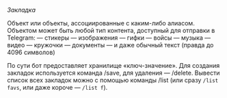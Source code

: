 *Закладка*

Объект или объекты, ассоциированные с каким-либо алиасом. Объектом может быть любой тип контента, доступный для отправки в Telegram:
— стикеры
— изображения
— гифки
— войсы
— музыка
— видео
— кружочки
— документы
— и даже обычный текст (правда до 4096 символов)

По сути бот предоставляет хранилище «ключ-значение». Для создания закладок используется команда /save, для удаления — /delete. Вывести список всех закладок можно с помощью команды /list (или сразу `/list favs`, или даже короче — `/list f`).
